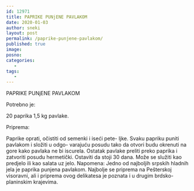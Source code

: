 ```yaml
---
id: 12971
title: PAPRIKE PUNjENE PAVLAKOM
date: 2020-01-03
author: sneki
layout: post
permalink: /paprike-punjene-pavlakom/
published: true
image: 
posno: 
categories:
   -
tags:
   -
---
```

PAPRIKE PUNjENE PAVLAKOM

Potrebno je:

20 paprika 
1,5 kg pavlake.

Priprema:


Paprike oprati, očistiti od semenki i iseći pete-
ljke. Svaku papriku puniti pavlakom i složiti u odgo-
varajuću posudu tako da otvori budu okrenuti na gore
kako pavlaka ne bi iscurela. Ostatak pavlake preliti
preko paprika i zatvoriti posudu hermetički. Ostaviti
da stoji 30 dana.
Može se služiti kao predjelo ili kao salata uz jelo.
Napomena: Jedno od najboljih srpskih hladnih jela je
paprika punjena pavlakom. Najbolje se priprema na
Pešterskoj visoravni, ali i priprema ovog delikatesa
je poznata i u drugim brdsko-planinskim krajevima.

  

